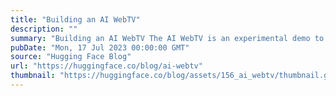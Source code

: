 ```yaml
---
title: "Building an AI WebTV"
description: ""
summary: "Building an AI WebTV The AI WebTV is an experimental demo to showcase the latest advancements in aut..."
pubDate: "Mon, 17 Jul 2023 00:00:00 GMT"
source: "Hugging Face Blog"
url: "https://huggingface.co/blog/ai-webtv"
thumbnail: "https://huggingface.co/blog/assets/156_ai_webtv/thumbnail.gif"
---
```


